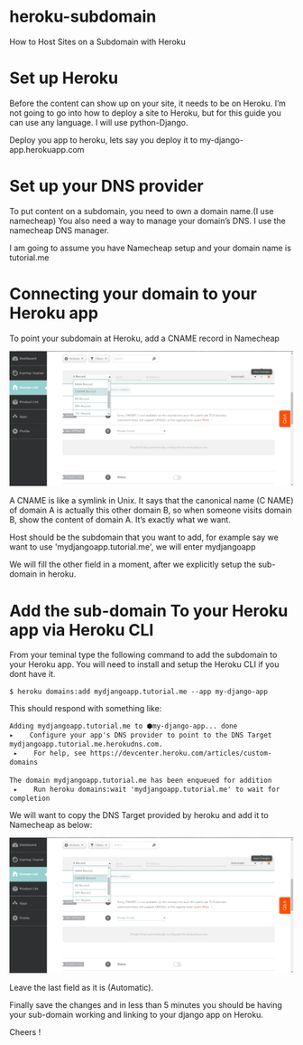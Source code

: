 # heroku-subdomain
How to Host Sites on a Subdomain with Heroku

# Set up Heroku
Before the content can show up on your site, it needs to be on Heroku. I’m not going to go into how to deploy a site to Heroku, but for this guide you can use any language. I will use python-Django. 

Deploy you app to heroku, lets say you deploy it to my-django-app.herokuapp.com

# Set up your DNS provider
To put content on a subdomain, you need to own a domain name.(I use namecheap)
You also need a way to manage your domain’s DNS. I use the namecheap DNS manager.

I am going to assume you have Namecheap setup and your domain name is tutorial.me

# Connecting your domain to your Heroku app

To point your subdomain at Heroku, add a CNAME record in Namecheap

![CNAME](add_CNAME.png "Add CNAME")

A CNAME is like a symlink in Unix. It says that the canonical name (C NAME) of domain A is actually this other domain B, so when someone visits domain B, show the content of domain A. It’s exactly what we want.

Host should be the subdomain that you want to add, for example say we want to use 'mydjangoapp.tutorial.me', we will enter mydjangoapp

We will fill the other field in a moment, after we explicitly setup the sub-domain in heroku.

# Add the sub-domain To your Heroku app  via Heroku CLI

From  your teminal type the following command to add the subdomain to your Heroku app. You will need to install and setup the Heroku CLI if you dont have it.

    $ heroku domains:add mydjangoapp.tutorial.me --app my-django-app
  
This should respond with something like:

    Adding mydjangoapp.tutorial.me to ⬢my-django-app... done
    ▸    Configure your app's DNS provider to point to the DNS Target mydjangoapp.tutorial.me.herokudns.com.
     ▸    For help, see https://devcenter.heroku.com/articles/custom-domains

    The domain mydjangoapp.tutorial.me has been enqueued for addition
     ▸    Run heroku domains:wait 'mydjangoapp.tutorial.me' to wait for completion
      
We will want to copy the DNS Target provided by heroku and add it to Namecheap as below:

![DNS](add_CNAME.png "DNS settings")

Leave the last field as it is (Automatic).

Finally save the changes and in less than 5 minutes you should be having your sub-domain working and linking to your django app on Heroku.

Cheers !
